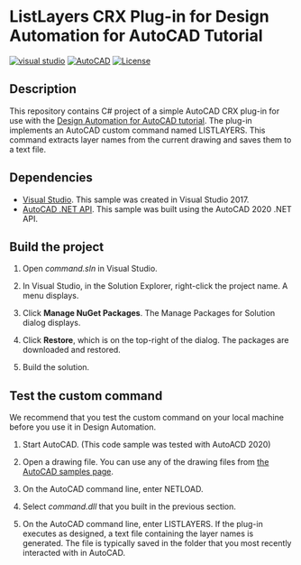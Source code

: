 # ListLayers CRX Plug-in for Design Automation for AutoCAD Tutorial
[![visual studio](https://img.shields.io/badge/Visual%20Studio-2017-yellowgreen.svg)](https://www.visualstudio.com/)
[![AutoCAD](https://img.shields.io/badge/AutoCAD-2020-DF1B22.svg)](http://developer.autodesk.com/)
[![License](https://img.shields.io/:license-mit-red.svg)](http://opensource.org/licenses/MIT)


## Description

This repository contains C# project of a simple AutoCAD CRX plug-in for use with the [Design Automation for AutoCAD tutorial](https://forge.autodesk.com/en/docs/design-automation/v3/tutorials/autocad/). The plug-in implements an AutoCAD custom command named LISTLAYERS. This command extracts layer names from the current drawing and saves them to a text file.

## Dependencies

-  [Visual Studio](https://visualstudio.microsoft.com/downloads/). This sample was created in Visual Studio 2017.
-  [AutoCAD .NET API](https://www.nuget.org/packages/AutoCAD.NET/23.1.0). This sample was built using the AutoCAD 2020 .NET API.

## Build the project

1. Open *command.sln* in Visual Studio.

2. In Visual Studio, in the Solution Explorer, right-click the project name. A menu displays.

3. Click **Manage NuGet Packages**. The Manage Packages for Solution dialog displays.

4. Click **Restore**, which is on the top-right of the dialog. The packages are downloaded and restored.

5. Build the solution. 

## Test the custom command

We recommend that you test the custom command on your local machine before you use it in Design Automation.

1. Start AutoCAD. (This code sample was tested with AutoACD 2020)

2. Open a drawing file. You can use any of the drawing files from [the AutoCAD samples page](https://knowledge.autodesk.com/support/autocad/downloads/caas/downloads/content/autocad-sample-files.html).

3. On the AutoCAD command line, enter NETLOAD.

4. Select *command.dll* that you built in the previous section.

5. On the AutoCAD command line, enter LISTLAYERS. If the plug-in executes as designed, a text file containing the layer names is generated. The file is typically saved in the folder that you most recently interacted with in AutoCAD.
